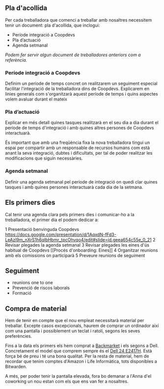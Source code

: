 ## Pla d'acollida

Per cada treballadora que comenci a treballar amb nosaltres necessitem tenir un document: pla d'acollida, que inclogui:

* Període integració a Coopdevs 
* Pla d’actuació
* Agenda setmanal

*Podem fer servir algun document de treballadores anteriors com a referència.*

### Període integració a Coopdevs 
Definim un període de temps concret on realitzarem un seguiment especial facilitar l'integració de la treballadora dins de Coopdevs.
Explicarem en linies generals com s'organitzarà aquest període de temps i quins aspectes volem avaluar durant el mateix

### Pla d’actuació
Explicar en més detall quines tasques realitzarà en el seu dia a dia durant el període de temps d'integració i amb quines altres persones de Coopdevs interactuarà. 

És important que amb una freqüència fixa la nova treballadora tingui un espai per compartir amb un responsable de recursos humans com està anant la seva integració, dubtes i dificultats, per tal de poder realitzar les modificacions que siguin necessàries. 

### Agenda setmanal
Definir una agenda setmanal pel període de integració on quedi clar quines tasques i amb quines persones interactuarà cada dia de la setmana.

## Els primers dies
Cal tenir una agenda clara pels primers dies i comunicar-ho a la treballadora, el primer dia el podem dedicar a: 

1 Presentació benvinguda Coopdevs https://docs.google.com/presentation/d/1AqxdN-fFd3-LeAzl9m_nXrS1h6qlbHbmr_tpcOhvqo4/edit#slide=id.geea654c55e_0_21
2 Revisar plegades la agenda setmanal
3 Revisar plegades les eines d'ús habitual de Coopdevs [[Procés d'onboarding: Eines]]
4 Organitzar reunions amb els comissions on participarà
5 Preveure reunions de seguiment

## Seguiment

* reunions one to one
* Prevenció de riscos laborals
* Formació 


## Compra de material

Hem de tenir en compte que el nou empleat necessitarà material per treballar. Excepte casos excepcionals, haurem de comprar un ordinador així com una pantalla i possiblement un teclat i ratolí, segons les seves preferències.

Fins a la data els primers els hem comprat a [Backmarket](https://www.backmarket.es/) i els segons a Dell. Concretament el model que comprem sempre és el [Dell 24 E2417H](https://www.dell.com/es-es/work/shop/monitor-dell-24-e2417h/apd/210-ajxq/monitores-y-accesorios). Està força bé de preu i té una bona qualitat. Per la resta de material, hem de recordar que tenim comptes d'Amazon i Life Informàtica, tots disponibles a Bitwarden.

A més, per poder tenir la pantalla elevada, fora bo demanar a l'Anna d'el coworking un nou estan com els que ens van fer a nosaltres.
  